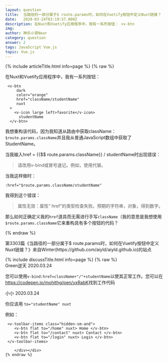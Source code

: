 ```yaml
---
layout: question
title:  当路径的一部分属于$ route.params时，如何在Vuetify按钮中定义Nuxt链接？
date:   2020-03-24T03:19:57.000Z
description: 在Nuxt和Vuetify应用程序中，我有一系列按钮： <v-btn                                         ...
img: 
author: 神乐小哥Near
category: question
answer: 2
tags: JavaScript Vue.js
topic: Vue.js
---
```

<div class="article-root">
  <div class="article">
    {% include articleTitle.html info=page %}
    {% raw %}
    <div class="article-content"><p><font style="vertical-align: inherit;"><font style="vertical-align: inherit;">在Nuxt和Vuetify应用程序中，我有一系列按钮：</font></font></p>

<pre><code> &lt;v-btn                                                                                                                                                            <font></font>
     dark                                                                                                                                                            <font></font>
     color="orange"                                                                                                                                                  <font></font>
     href="className/studentName"                                                                                                                                        <font></font>
     nuxt                                                                                                                                                            <font></font>
  &gt;                                                                                                                                                               <font></font>
    &lt;v-icon large left&gt;favorite&lt;/v-icon&gt;                                                                                                                            <font></font>
      studentName                                                                                                                                                        <font></font>
  &lt;/v-btn&gt; <font></font>
</code></pre>

<p><font style="vertical-align: inherit;"><font style="vertical-align: inherit;">我想重构该代码，因为我知道从路由中获取className：</font></font><code>$route.params.className</code><font style="vertical-align: inherit;"><font style="vertical-align: inherit;">并且我从普通JavaScript数组中获取了StudentName。</font></font></p>

<p><font style="vertical-align: inherit;"><font style="vertical-align: inherit;">当我输入href = {{$$ route.params.className}} / studentName时出现错误：</font></font></p>

<blockquote>
  <p><font style="vertical-align: inherit;"><font style="vertical-align: inherit;">请改用v-bind或冒号速记。</font><font style="vertical-align: inherit;">例如，使用代替。</font></font></p>
</blockquote>

<p><font style="vertical-align: inherit;"><font style="vertical-align: inherit;">当我这样做时：</font></font></p>

<pre><code>:href="$route.params.className/studentName"  
</code></pre>

<p><font style="vertical-align: inherit;"><font style="vertical-align: inherit;">我得到这个错误：</font></font></p>

<blockquote>
  <p><font style="vertical-align: inherit;"><font style="vertical-align: inherit;">属性无效：属性“ href”的类型检查失败。</font><font style="vertical-align: inherit;">预期的字符串，对象，得到数字。</font></font></p>
</blockquote>

<p><font style="vertical-align: inherit;"><font style="vertical-align: inherit;">那么如何正确定义我的</font></font><code>href</code><font style="vertical-align: inherit;"><font style="vertical-align: inherit;">道具而无需进行手写</font></font><code>className</code><font style="vertical-align: inherit;"><font style="vertical-align: inherit;">（我的意思是我想使用</font></font><code>$route.params.className</code><font style="vertical-align: inherit;"><font style="vertical-align: inherit;">它来重构具有多个按钮的代码？</font></font></p></div>
    {% endraw %}
  </div>
  <p class="winter_mark">第3303篇《当路径的一部分属于$ route.params时，如何在Vuetify按钮中定义Nuxt链接？》来自Winter(https://github.com/aiyld/aiyld.github.io)的站点</p>
  <div class="discuss-wrapper">
    {% include discussTitle.html info=page %}
    {% raw %}
    <div class="discuss-item">
        <div class="discuss-parent">
          <div class="discuss-meta">
            <span class="discuss-user">Green逆天</span>
            <span class="discuss-time">2020.03.24</span>
          </div>
          <div class="discuss-comment"><p><font style="vertical-align: inherit;"><font style="vertical-align: inherit;">您可以使用</font></font><code>v-bind:href=className+"/"+studentName</code><font style="vertical-align: inherit;"><font style="vertical-align: inherit;">以使其正常工作。</font><font style="vertical-align: inherit;">您可以在</font><a href="https://codepen.io/mohithg/pen/yxRabK" rel="nofollow noreferrer"><font style="vertical-align: inherit;">https://codepen.io/mohithg/pen/yxRabK</font></a><font style="vertical-align: inherit;">找到工作代码</font></font><a href="https://codepen.io/mohithg/pen/yxRabK" rel="nofollow noreferrer"><font style="vertical-align: inherit;"></font></a></p></div>
        </div></div><div class="discuss-item">
        <div class="discuss-parent">
          <div class="discuss-meta">
            <span class="discuss-user">小小</span>
            <span class="discuss-time">2020.03.24</span>
          </div>
          <div class="discuss-comment"><p><font style="vertical-align: inherit;"><font style="vertical-align: inherit;">你应该用 </font></font><code>to="studentName" nuxt</code></p>

<p><font style="vertical-align: inherit;"><font style="vertical-align: inherit;">例如：</font></font></p>

<pre><code> &lt;v-toolbar-items class="hidden-sm-and"&gt;<font></font>
    &lt;v-btn flat to="/home" nuxt&gt; Home &lt;/v-btn&gt;<font></font>
    &lt;v-btn flat to="/contact" nuxt&gt; Contact &lt;/v-btn&gt;<font></font>
    &lt;v-btn flat to="/login" nuxt&gt; Login &lt;/v-btn&gt;<font></font>
 &lt;/v-toolbar-items&gt;<font></font>
</code></pre></div>
        </div></div>
    {% endraw %}
  </div>
<div>
